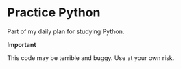 # Practice Python

Part of my daily plan for studying Python.

**Important**

This code may be terrible and buggy. Use at your own risk.